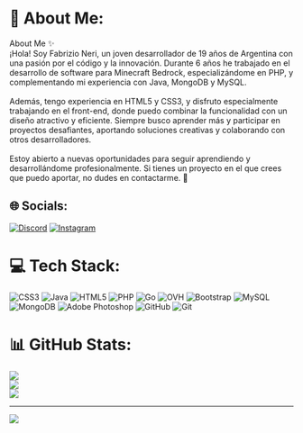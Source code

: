 # 💫 About Me:
About Me ✨<br>¡Hola! Soy Fabrizio Neri, un joven desarrollador de 19 años de Argentina con una pasión por el código y la innovación. Durante 6 años he trabajado en el desarrollo de software para Minecraft Bedrock, especializándome en PHP, y complementando mi experiencia con Java, MongoDB y MySQL.<br><br>Además, tengo experiencia en HTML5 y CSS3, y disfruto especialmente trabajando en el front-end, donde puedo combinar la funcionalidad con un diseño atractivo y eficiente. Siempre busco aprender más y participar en proyectos desafiantes, aportando soluciones creativas y colaborando con otros desarrolladores.<br><br>Estoy abierto a nuevas oportunidades para seguir aprendiendo y desarrollándome profesionalmente. Si tienes un proyecto en el que crees que puedo aportar, no dudes en contactarme. 🚀


## 🌐 Socials:
[![Discord](https://img.shields.io/badge/Discord-%237289DA.svg?logo=discord&logoColor=white)](https://discord.gg/fqbri.) [![Instagram](https://img.shields.io/badge/Instagram-%23E4405F.svg?logo=Instagram&logoColor=white)](https://instagram.com/porres.yz) 

# 💻 Tech Stack:
![CSS3](https://img.shields.io/badge/css3-%231572B6.svg?style=for-the-badge&logo=css3&logoColor=white) ![Java](https://img.shields.io/badge/java-%23ED8B00.svg?style=for-the-badge&logo=openjdk&logoColor=white) ![HTML5](https://img.shields.io/badge/html5-%23E34F26.svg?style=for-the-badge&logo=html5&logoColor=white) ![PHP](https://img.shields.io/badge/php-%23777BB4.svg?style=for-the-badge&logo=php&logoColor=white) ![Go](https://img.shields.io/badge/go-%2300ADD8.svg?style=for-the-badge&logo=go&logoColor=white) ![OVH](https://img.shields.io/badge/ovh-%23123F6D.svg?style=for-the-badge&logo=ovh&logoColor=#123F6D) ![Bootstrap](https://img.shields.io/badge/bootstrap-%238511FA.svg?style=for-the-badge&logo=bootstrap&logoColor=white) ![MySQL](https://img.shields.io/badge/mysql-4479A1.svg?style=for-the-badge&logo=mysql&logoColor=white) ![MongoDB](https://img.shields.io/badge/MongoDB-%234ea94b.svg?style=for-the-badge&logo=mongodb&logoColor=white) ![Adobe Photoshop](https://img.shields.io/badge/adobe%20photoshop-%2331A8FF.svg?style=for-the-badge&logo=adobe%20photoshop&logoColor=white) ![GitHub](https://img.shields.io/badge/github-%23121011.svg?style=for-the-badge&logo=github&logoColor=white) ![Git](https://img.shields.io/badge/git-%23F05033.svg?style=for-the-badge&logo=git&logoColor=white)
# 📊 GitHub Stats:
![](https://github-readme-stats.vercel.app/api?username=FabrizioNeri&theme=transparent&hide_border=false&include_all_commits=false&count_private=false)<br/>
![](https://github-readme-streak-stats.herokuapp.com/?user=FabrizioNeri&theme=transparent&hide_border=false)<br/>
![](https://github-readme-stats.vercel.app/api/top-langs/?username=FabrizioNeri&theme=transparent&hide_border=false&include_all_commits=false&count_private=false&layout=compact)

---
[![](https://visitcount.itsvg.in/api?id=FabrizioNeri&icon=0&color=0)](https://visitcount.itsvg.in)

<!-- Proudly created with GPRM ( https://gprm.itsvg.in ) -->
